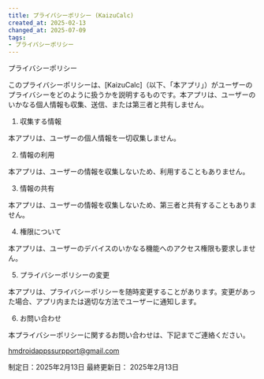 ```yaml
---
title: プライバシーポリシー (KaizuCalc)
created_at: 2025-02-13
changed_at: 2025-07-09
tags:
- プライバシーポリシー
---
```

プライバシーポリシー

このプライバシーポリシーは、[KaizuCalc]（以下、「本アプリ」）がユーザーのプライバシーをどのように扱うかを説明するものです。本アプリは、ユーザーのいかなる個人情報も収集、送信、または第三者と共有しません。

1. 収集する情報

本アプリは、ユーザーの個人情報を一切収集しません。

2. 情報の利用

本アプリは、ユーザーの情報を収集しないため、利用することもありません。

3. 情報の共有

本アプリは、ユーザーの情報を収集しないため、第三者と共有することもありません。

4. 権限について

本アプリは、ユーザーのデバイスのいかなる機能へのアクセス権限も要求しません。

5. プライバシーポリシーの変更

本アプリは、プライバシーポリシーを随時変更することがあります。変更があった場合、アプリ内または適切な方法でユーザーに通知します。

6. お問い合わせ

本プライバシーポリシーに関するお問い合わせは、下記までご連絡ください。

hmdroidappssurpport@gmail.com

制定日：2025年2月13日
最終更新日： 2025年2月13日
